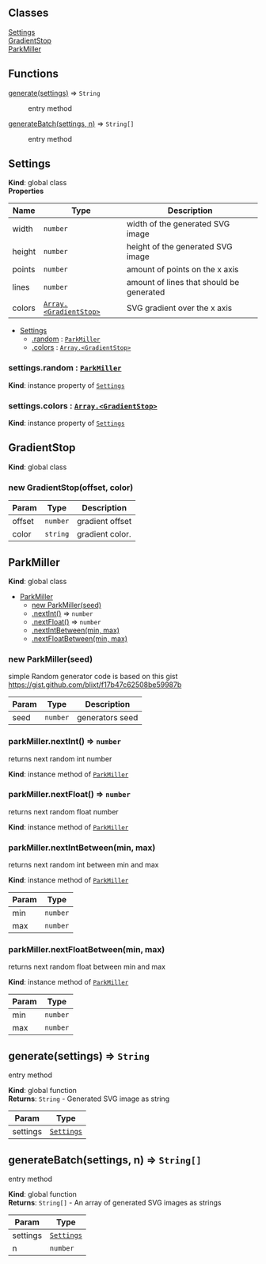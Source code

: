 ## Classes

<dl>
<dt><a href="#Settings">Settings</a></dt>
<dd></dd>
<dt><a href="#GradientStop">GradientStop</a></dt>
<dd></dd>
<dt><a href="#ParkMiller">ParkMiller</a></dt>
<dd></dd>
</dl>

## Functions

<dl>
<dt><a href="#generate">generate(settings)</a> ⇒ <code>String</code></dt>
<dd><p>entry method</p>
</dd>
</dl>
<dl>
<dt><a href="#generateBatch">generateBatch(settings, n)</a> ⇒ <code>String[]</code></dt>
<dd><p>entry method</p>
</dd>
</dl>

<a name="Settings"></a>

## Settings
**Kind**: global class  
**Properties**

| Name | Type | Description |
| --- | --- | --- |
| width | <code>number</code> | width of the generated SVG image |
| height | <code>number</code> | height of the generated SVG image |
| points | <code>number</code> | amount of points on the x axis |
| lines | <code>number</code> | amount of lines that should be generated |
| colors | [<code>Array.&lt;GradientStop&gt;</code>](#GradientStop) | SVG gradient over the x axis |


* [Settings](#Settings)
    * [.random](#Settings+random) : [<code>ParkMiller</code>](#ParkMiller)
    * [.colors](#Settings+colors) : [<code>Array.&lt;GradientStop&gt;</code>](#GradientStop)

<a name="Settings+random"></a>

### settings.random : [<code>ParkMiller</code>](#ParkMiller)
**Kind**: instance property of [<code>Settings</code>](#Settings)  
<a name="Settings+colors"></a>

### settings.colors : [<code>Array.&lt;GradientStop&gt;</code>](#GradientStop)
**Kind**: instance property of [<code>Settings</code>](#Settings)  
<a name="GradientStop"></a>

## GradientStop
**Kind**: global class  
<a name="new_GradientStop_new"></a>

### new GradientStop(offset, color)

| Param | Type | Description |
| --- | --- | --- |
| offset | <code>number</code> | gradient offset |
| color | <code>string</code> | gradient color. |

<a name="ParkMiller"></a>

## ParkMiller
**Kind**: global class  

* [ParkMiller](#ParkMiller)
    * [new ParkMiller(seed)](#new_ParkMiller_new)
    * [.nextInt()](#ParkMiller+nextInt) ⇒ <code>number</code>
    * [.nextFloat()](#ParkMiller+nextFloat) ⇒ <code>number</code>
    * [.nextIntBetween(min, max)](#ParkMiller+nextIntBetween)
    * [.nextFloatBetween(min, max)](#ParkMiller+nextFloatBetween)

<a name="new_ParkMiller_new"></a>

### new ParkMiller(seed)
simple Random generator
code is based on this gist
https://gist.github.com/blixt/f17b47c62508be59987b


| Param | Type | Description |
| --- | --- | --- |
| seed | <code>number</code> | generators seed |

<a name="ParkMiller+nextInt"></a>

### parkMiller.nextInt() ⇒ <code>number</code>
returns next random int number

**Kind**: instance method of [<code>ParkMiller</code>](#ParkMiller)  
<a name="ParkMiller+nextFloat"></a>

### parkMiller.nextFloat() ⇒ <code>number</code>
returns next random float number

**Kind**: instance method of [<code>ParkMiller</code>](#ParkMiller)  
<a name="ParkMiller+nextIntBetween"></a>

### parkMiller.nextIntBetween(min, max)
returns next random int between min and max

**Kind**: instance method of [<code>ParkMiller</code>](#ParkMiller)  

| Param | Type |
| --- | --- |
| min | <code>number</code> | 
| max | <code>number</code> | 

<a name="ParkMiller+nextFloatBetween"></a>

### parkMiller.nextFloatBetween(min, max)
returns next random float between min and max

**Kind**: instance method of [<code>ParkMiller</code>](#ParkMiller)  

| Param | Type |
| --- | --- |
| min | <code>number</code> | 
| max | <code>number</code> | 

<a name="generate"></a>

## generate(settings) ⇒ <code>String</code>
entry method

**Kind**: global function  
**Returns**: <code>String</code> - Generated SVG image as string  

| Param | Type |
| --- | --- |
| settings | [<code>Settings</code>](#Settings) | 

<a name="generate"></a>

## generateBatch(settings, n) ⇒ <code>String[]</code>
entry method

**Kind**: global function  
**Returns**: <code>String[]</code> - An array of generated SVG images as strings

| Param | Type |
| --- | --- |
| settings | [<code>Settings</code>](#Settings) |
| n | <code>number</code> |

